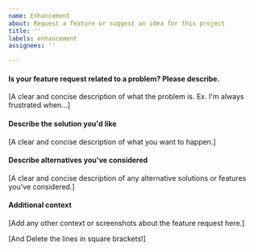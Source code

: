 ```yaml
---
name: Enhancement
about: Request a feature or suggest an idea for this project
title: ''
labels: enhancement
assignees: ''

---
```


#### Is your feature request related to a problem? Please describe.
[A clear and concise description of what the problem is. Ex. I'm always frustrated when...]

#### Describe the solution you'd like
[A clear and concise description of what you want to happen.]

#### Describe alternatives you've considered
[A clear and concise description of any alternative solutions or features you've considered.]

#### Additional context
[Add any other context or screenshots about the feature request here.]

[And Delete the lines in square brackets!]
